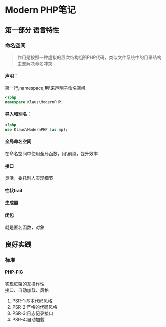 # Modern PHP笔记

## 第一部分 语言特性
### 命名空间
> 作用是按照一种虚拟的层次结构组织PHP代码，类似文件系统中的目录结构
> 主要解决命名冲突

#### 声明：
第一行,namespace,用\来声明子命名空间  
```php
<?php
namespace Klaus\ModernPHP;
```
#### 导入和别名：
```php
<?php
use Klaus\ModernPHP [as mp];
```

#### 全局命名空间
在命名空间中使用全局函数，用\前缀，提升效率

#### 接口
灵活，委托别人实现细节

#### 性状trait
#### 生成器
#### 闭包
就是匿名函数，对象

## 良好实践
### 标准
#### PHP-FIG
实现框架的互操作性  
接口、自动加载、风格 
 
1. PSR-1:基本代码风格
2. PSR-2:严格的代码风格
3. PSR-3:日志记录接口
4. PSR-4:自动加载






<style>
.markdown-body{font-family: "Microsoft YaHei";}
.markdown-body h1{text-align: center;}
.markdown-body h3{font-weight:normal;color:blue;}
.markdown-body h4{font-weight:normal;color:dodgerblue ;}
</style>